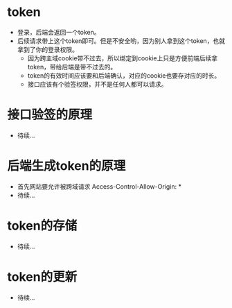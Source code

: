 # token
* 登录，后端会返回一个token。
* 后续请求带上这个token即可。但是不安全哟，因为别人拿到这个token，也就拿到了你的登录权限。
    - 因为跨主域cookie带不过去，所以绑定到cookie上只是方便前端后续拿token，带给后端是带不过去的。
    - token的有效时间应该要和后端确认，对应的cookie也要存对应的时长。
    - 接口应该有个验签权限，并不是任何人都可以请求。

# 接口验签的原理
* 待续...

# 后端生成token的原理
* 首先网站要允许被跨域请求 Access-Control-Allow-Origin: *
* 待续...

# token的存储
* 待续...

# token的更新
* 待续...
